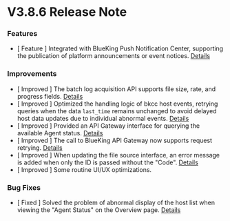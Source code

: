 # V3.8.6 Release Note



### Features
- [ Feature ] Integrated with BlueKing Push Notification Center, supporting the publication of platform announcements or event notices. [Details](http://github.com/TencentBlueKing/bk-job/issues/2659)


### Improvements
- [ Improved ] The batch log acquisition API supports file size, rate, and progress fields. [Details](http://github.com/TencentBlueKing/bk-job/issues/2675)
- [ Improved ] Optimized the handling logic of bkcc host events, retrying queries when the data `last_time` remains unchanged to avoid delayed host data updates due to individual abnormal events. [Details](http://github.com/TencentBlueKing/bk-job/issues/2310)
- [ Improved ] Provided an API Gateway interface for querying the available Agent status. [Details](http://github.com/TencentBlueKing/bk-job/issues/2598)
- [ Improved ] The call to BlueKing API Gateway now supports request retrying. [Details](http://github.com/TencentBlueKing/bk-job/issues/2628)
- [ Improved ] When updating the file source interface, an error message is added when only the ID is passed without the "Code". [Details](http://github.com/TencentBlueKing/bk-job/issues/2414)
- [ Improved ] Some routine UI/UX optimizations.


### Bug Fixes
- [ Fixed ] Solved the problem of abnormal display of the host list when viewing the "Agent Status" on the Overview page. [Details](http://github.com/TencentBlueKing/bk-job/issues/2688)